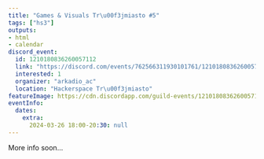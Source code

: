 ```yaml
---
title: "Games & Visuals Tr\u00f3jmiasto #5"
tags: ["hs3"]
outputs:
- html
- calendar
discord_event:
  id: 1210180836260057112
  link: "https://discord.com/events/762566311930101761/1210180836260057112"
  interested: 1
  organizer: "arkadio_ac"
  location: "Hackerspace Tr\u00f3jmiasto"
featureImage: https://cdn.discordapp.com/guild-events/1210180836260057112/b778f061fd91f982b534e5c7cc4a1a45.png?size=1024
eventInfo:
  dates:
    extra:
      2024-03-26 18:00-20:30: null
---
```

More info soon...
